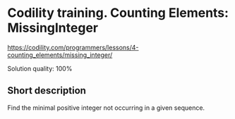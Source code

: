 # Codility training. Counting Elements: MissingInteger

https://codility.com/programmers/lessons/4-counting_elements/missing_integer/

Solution quality: 100%

## Short description

Find the minimal positive integer not occurring in a given sequence. 
